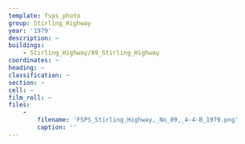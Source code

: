 ```yaml
---
template: fsps_photo
group: Stirling_Highway
year: '1979'
description: ~
buildings:
    - Stirling_Highway/89_Stirling_Highway
coordinates: ~
heading: ~
classification: ~
section: ~
cell: ~
film_roll: ~
files:
    -
        filename: 'FSPS_Stirling_Highway,_No_89,_4-4-B_1979.png'
        caption: ''
---
```

